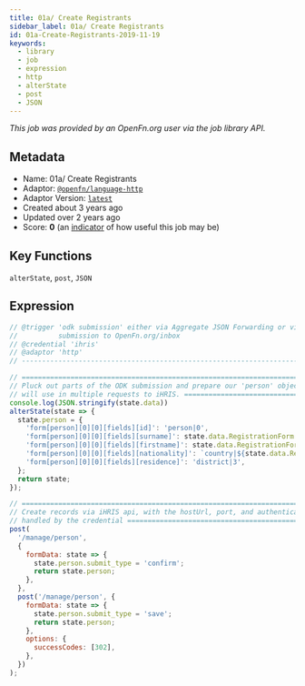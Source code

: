```yaml
---
title: 01a/ Create Registrants
sidebar_label: 01a/ Create Registrants
id: 01a-Create-Registrants-2019-11-19
keywords:
  - library
  - job
  - expression
  - http
  - alterState
  - post
  - JSON
---
```


<em>This job was provided by an OpenFn.org user via the job library API.</em>

## Metadata

- Name: 01a/ Create Registrants
- Adaptor: [`@openfn/language-http`](https://www.github.com/openfn/language-http)
- Adaptor Version: [`latest`](https://www.github.com/openfn/language-http)
- Created about 3 years ago
- Updated over 2 years ago
- Score: <b>0</b> (an [indicator](/adaptors/library/#library-scores) of how useful this job may be)

## Key Functions

`alterState`, `post`, `JSON`

## Expression

```js
// @trigger 'odk submission' either via Aggregate JSON Forwarding or via direct
//          submission to OpenFn.org/inbox
// @credential 'ihris'
// @adaptor 'http'
// -----------------------------------------------------------------------------

// =============================================================================
// Pluck out parts of the ODK submission and prepare our 'person' object that we
// will use in multiple requests to iHRIS. =====================================
console.log(JSON.stringify(state.data))
alterState(state => {
  state.person = {
    'form[person][0][0][fields][id]': 'person|0',
    'form[person][0][0][fields][surname]': state.data.RegistrationForm.last_name,
    'form[person][0][0][fields][firstname]': state.data.RegistrationForm.first_name,
    'form[person][0][0][fields][nationality]': `country|${state.data.RegistrationForm.country}`,
    'form[person][0][0][fields][residence]': 'district|3',
  };
  return state;
});

// =============================================================================
// Create records via iHRIS api, with the hostUrl, port, and authentication
// handled by the credential ===================================================
post(
  '/manage/person',
  {
    formData: state => {
      state.person.submit_type = 'confirm';
      return state.person;
    },
  },
  post('/manage/person', {
    formData: state => {
      state.person.submit_type = 'save';
      return state.person;
    },
    options: {
      successCodes: [302],
    },
  })
);


```